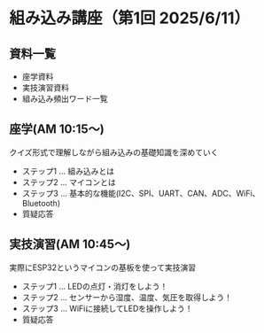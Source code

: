 # 組み込み講座（第1回 2025/6/11）

## 資料一覧

- 座学資料
- 実技演習資料
- 組み込み頻出ワード一覧

## 座学(AM 10:15～)

クイズ形式で理解しながら組み込みの基礎知識を深めていく

- ステップ1 ... 組み込みとは
- ステップ2 ... マイコンとは
- ステップ3 ... 基本的な機能(I2C、SPI、UART、CAN、ADC、WiFi、Bluetooth)
- 質疑応答

## 実技演習(AM 10:45～)

実際にESP32というマイコンの基板を使って実技演習

- ステップ1 ... LEDの点灯・消灯をしよう！
- ステップ2 ... センサーから湿度、温度、気圧を取得しよう！
- ステップ3 ... WiFiに接続してLEDを操作しよう！
- 質疑応答